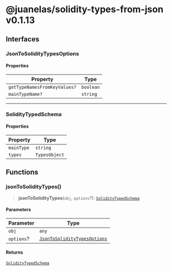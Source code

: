 # @juanelas/solidity-types-from-json v0.1.13

## Interfaces

### JsonToSolidityTypesOptions

#### Properties

| Property | Type |
| ------ | ------ |
| `getTypeNamesFromKeyValues?` | `boolean` |
| `mainTypeName?` | `string` |

***

### SolidityTypedSchema

#### Properties

| Property | Type |
| ------ | ------ |
| `mainType` | `string` |
| `types` | `TypesObject` |

## Functions

### jsonToSolidityTypes()

> **jsonToSolidityTypes**(`obj`, `options`?): [`SolidityTypedSchema`](API.md#soliditytypedschema)

#### Parameters

| Parameter | Type |
| ------ | ------ |
| `obj` | `any` |
| `options`? | [`JsonToSolidityTypesOptions`](API.md#jsontosoliditytypesoptions) |

#### Returns

[`SolidityTypedSchema`](API.md#soliditytypedschema)
